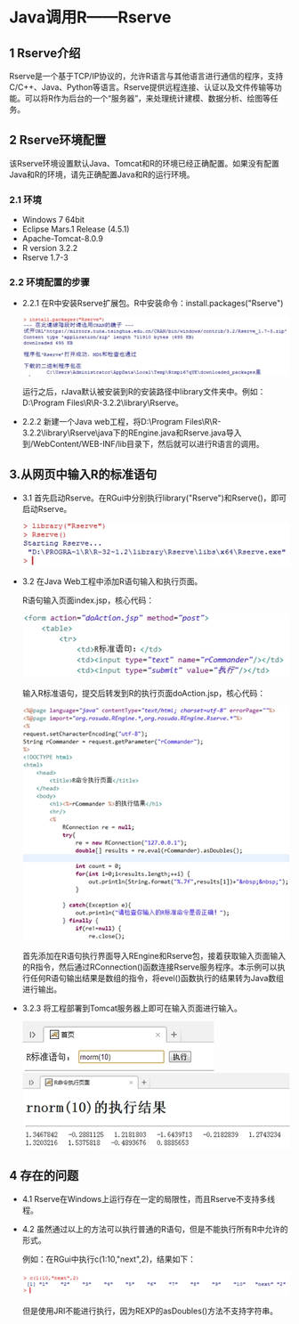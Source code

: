 # Java调用R——Rserve

## 1 Rserve介绍

Rserve是一个基于TCP/IP协议的，允许R语言与其他语言进行通信的程序，支持C/C++、Java、Python等语言。Rserve提供远程连接、认证以及文件传输等功能。可以将R作为后台的一个“服务器”，来处理统计建模、数据分析、绘图等任务。

## 2 Rserve环境配置

该Rserve环境设置默认Java、Tomcat和R的环境已经正确配置。如果没有配置Java和R的环境，请先正确配置Java和R的运行环境。

### 2.1 环境

* Windows 7 64bit
* Eclipse Mars.1 Release (4.5.1)
* Apache-Tomcat-8.0.9
* R version 3.2.2
* Rserve 1.7-3

### 2.2 环境配置的步骤

* 2.2.1 在R中安装Rserve扩展包。R中安装命令：install.packages("Rserve")

  ![在R中安装Rserve扩展包](https://github.com/YaJunCui/notes/blob/master/images/lab_java_R_Rserve_1.jpg)

  运行之后，rJava默认被安装到R的安装路径中library文件夹中。例如：D:\Program Files\R\R-3.2.2\library\Rserve。

* 2.2.2 新建一个Java web工程，将D:\Program Files\R\R-3.2.2\library\Rserve\java下的REngine.java和Rserve.java导入到/WebContent/WEB-INF/lib目录下，然后就可以进行R语言的调用。

## 3.从网页中输入R的标准语句

* 3.1 首先启动Rserve。在RGui中分别执行library("Rserve")和Rserve()，即可启动Rserve。

  ![启动Rserve](https://github.com/YaJunCui/notes/blob/master/images/lab_java_R_Rserve_2.jpg)

* 3.2 在Java Web工程中添加R语句输入和执行页面。

  R语句输入页面index.jsp，核心代码：

  ![index.jsp](https://github.com/YaJunCui/notes/blob/master/images/lab_java_R_Rserve_3.jpg)

  输入R标准语句，提交后转发到R的执行页面doAction.jsp，核心代码：

  ![doAction.jsp](https://github.com/YaJunCui/notes/blob/master/images/lab_java_R_Rserve_4.jpg)

  首先添加在R语句执行界面导入REngine和Rserve包，接着获取输入页面输入的R指令，然后通过RConnection()函数连接Rserve服务程序。本示例可以执行任何R语句输出结果是数组的指令，将evel()函数执行的结果转为Java数组进行输出。

* 3.2.3 将工程部署到Tomcat服务器上即可在输入页面进行输入。

  ![输入](https://github.com/YaJunCui/notes/blob/master/images/lab_java_R_Rserve_5.jpg)
  ![结果](https://github.com/YaJunCui/notes/blob/master/images/lab_java_R_Rserve_6.jpg)

## 4 存在的问题

* 4.1 Rserve在Windows上运行存在一定的局限性，而且Rserve不支持多线程。

* 4.2 虽然通过以上的方法可以执行普通的R语句，但是不能执行所有R中允许的形式。

  例如：在RGui中执行c(1:10,"next",2)，结果如下：

  ![RGui](https://github.com/YaJunCui/notes/blob/master/images/lab_java_R_Rserve_7.jpg)

  但是使用JRI不能进行执行，因为REXP的asDoubles()方法不支持字符串。
